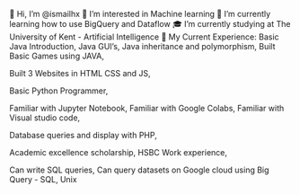 👋 Hi, I’m @ismailhx
👀 I’m interested in Machine learning 
🌱 I’m currently learning how to use BigQuery and Dataflow
🎓 I’m currently studying at The University of Kent - Artificial Intelligence
📝 My Current Experience:
Basic Java Introduction,
Java GUI’s,
Java inheritance and polymorphism, 
Built Basic Games using JAVA,

Built 3 Websites in HTML CSS and JS,

Basic Python Programmer,

Familiar with Jupyter Notebook,
Familiar with Google Colabs,
Familiar with Visual studio code,

Database queries and display with PHP,

Academic excellence scholarship, 
HSBC Work experience,

Can write SQL queries, 
Can query datasets on Google cloud using Big Query - SQL,
Unix


<!---
ismailhx/ismailhx is a ✨ special ✨ repository because its `README.md` (this file) appears on your GitHub profile.
You can click the Preview link to take a look at your changes.
--->
